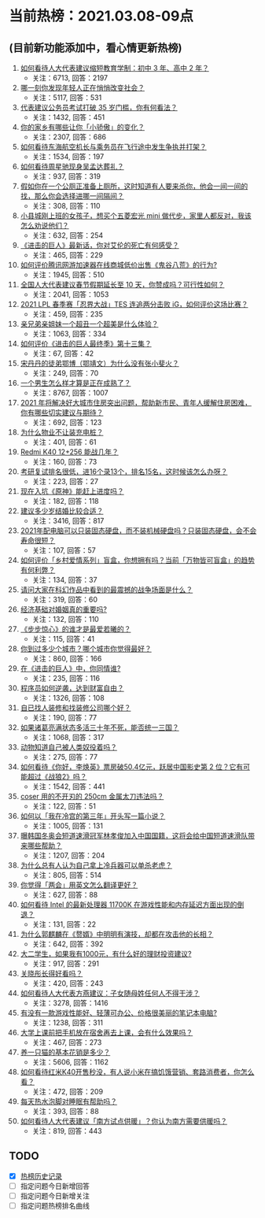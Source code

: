 # 当前热榜：2021.03.08-09点
## (目前新功能添加中，看心情更新热榜)
1. [如何看待人大代表建议缩短教育学制：初中 3 年、高中 2 年？](https://www.zhihu.com/question/447858027)
    * 关注：6713, 回答：2197
2. [哪一刻你发现年轻人正在悄悄改变社会？](https://www.zhihu.com/question/447184915)
    * 关注：5117, 回答：531
3. [代表建议公务员考试打破 35 岁门槛，你有何看法？](https://www.zhihu.com/question/448089901)
    * 关注：1432, 回答：451
4. [你的家乡有哪些让你「小骄傲」的变化？](https://www.zhihu.com/question/447184809)
    * 关注：2307, 回答：686
5. [如何看待东海航空机长与乘务员在飞行途中发生争执并打架？](https://www.zhihu.com/question/448022141)
    * 关注：1534, 回答：197
6. [如何看待周星驰现身吴孟达葬礼？](https://www.zhihu.com/question/448087978)
    * 关注：937, 回答：319
7. [假如你在一个公厕正准备上厕所，这时知道有人要来杀你，他会一间一间的找，那么你会选择进哪一间隔间？](https://www.zhihu.com/question/385918375)
    * 关注：308, 回答：110
8. [小县城刚上班的女孩子，想买个五菱宏光 mini 做代步，家里人都反对，我该怎么劝说他们？](https://www.zhihu.com/question/447975954)
    * 关注：632, 回答：254
9. [《进击的巨人》最新话，你对艾伦的死亡有何感受？](https://www.zhihu.com/question/447920058)
    * 关注：465, 回答：229
10. [如何评价腾讯网游加速器在线商城低价出售《鬼谷八荒》的行为?](https://www.zhihu.com/question/447858056)
    * 关注：1945, 回答：510
11. [全国人大代表建议春节假期延长至 10 天，你赞成吗？可行性如何？](https://www.zhihu.com/question/447939211)
    * 关注：2041, 回答：1053
12. [2021 LPL 春季赛「忍界大战」TES 连追两分击败 iG，如何评价这场比赛？](https://www.zhihu.com/question/448104499)
    * 关注：459, 回答：235
13. [亲兄弟亲姐妹一个超丑一个超美是什么体验？](https://www.zhihu.com/question/292663930)
    * 关注：1063, 回答：334
14. [如何评价《进击的巨人最终季》第十三集？](https://www.zhihu.com/question/448141441)
    * 关注：67, 回答：42
15. [宋丹丹的徒弟鄂博（鄂靖文）为什么没有张小斐火？](https://www.zhihu.com/question/447489618)
    * 关注：249, 回答：70
16. [一个男生怎么样才算是正在成熟了？](https://www.zhihu.com/question/431134549)
    * 关注：8767, 回答：1007
17. [2021 年将解决好大城市住房突出问题，帮助新市民、青年人缓解住房困难，你有哪些切实建议与期待？](https://www.zhihu.com/question/447682307)
    * 关注：692, 回答：123
18. [为什么物业不让装充电桩？](https://www.zhihu.com/question/60677124)
    * 关注：401, 回答：61
19. [Redmi K40 12+256 能战几年？](https://www.zhihu.com/question/447575400)
    * 关注：160, 回答：73
20. [考研复试排名很低，进16个录13个，排名15名，这时候该怎么办呀？](https://www.zhihu.com/question/374918690)
    * 关注：223, 回答：27
21. [现在入坑《原神》能赶上进度吗？](https://www.zhihu.com/question/447438836)
    * 关注：182, 回答：118
22. [建议多少岁结婚比较合适？](https://www.zhihu.com/question/441499184)
    * 关注：3416, 回答：817
23. [2021年配电脑可以只装固态硬盘，而不装机械硬盘吗？只装固态硬盘，会不会寿命很短？](https://www.zhihu.com/question/447967707)
    * 关注：107, 回答：57
24. [如何评价「乡村爱情系列」盲盒，你想拥有吗？当前「万物皆可盲盒」的趋势有何利弊？](https://www.zhihu.com/question/447749918)
    * 关注：134, 回答：37
25. [请问大家在科幻作品中看到的最震撼的战争场面是什么？](https://www.zhihu.com/question/440980816)
    * 关注：319, 回答：60
26. [经济基础对婚姻真的重要吗?](https://www.zhihu.com/question/446031445)
    * 关注：132, 回答：110
27. [《步步惊心》的谁才是最爱若曦的？](https://www.zhihu.com/question/403974898)
    * 关注：115, 回答：41
28. [你到过多少个城市？哪个城市你觉得最好？](https://www.zhihu.com/question/447304793)
    * 关注：860, 回答：166
29. [在《进击的巨人》中，你同情谁?](https://www.zhihu.com/question/440646128)
    * 关注：235, 回答：116
30. [程序员如何逆袭，达到财富自由？](https://www.zhihu.com/question/437260564)
    * 关注：1326, 回答：108
31. [自已找人装修和找装修公司哪个好？](https://www.zhihu.com/question/342779357)
    * 关注：190, 回答：77
32. [如果诸葛亮满状态多活三十年不死，能否统一三国？](https://www.zhihu.com/question/33540386)
    * 关注：1068, 回答：317
33. [动物知道自己被人类奴役着吗？](https://www.zhihu.com/question/447386534)
    * 关注：275, 回答：77
34. [如何看待《你好，李焕英》票房破50.4亿元，跃居中国影史第 2 位？它有可能超过《战狼2》吗？](https://www.zhihu.com/question/447891798)
    * 关注：1542, 回答：441
35. [coser 用的不开刃的 250cm 金属太刀违法吗？](https://www.zhihu.com/question/447630131)
    * 关注：122, 回答：51
36. [如何以「我在冷宫的第三年」开头写一篇小说？](https://www.zhihu.com/question/430589387)
    * 关注：1005, 回答：131
37. [曝韩国冬奥会短道速滑冠军林孝俊加入中国国籍，这将会给中国短道速滑队带来哪些帮助？](https://www.zhihu.com/question/447951641)
    * 关注：1207, 回答：204
38. [为什么总有人认为自己拿上冷兵器可以单杀老虎？](https://www.zhihu.com/question/441778536)
    * 关注：805, 回答：514
39. [你觉得「两会」用英文怎么翻译更好？](https://www.zhihu.com/question/447722861)
    * 关注：627, 回答：88
40. [如何看待 Intel 的最新处理器 11700K 在游戏性能和内存延迟方面出现的倒退？](https://www.zhihu.com/question/447861600)
    * 关注：131, 回答：22
41. [为什么郭麒麟在《赘婿》中明明有演技，却都在攻击他的长相？](https://www.zhihu.com/question/445490691)
    * 关注：642, 回答：392
42. [大二学生，如果我有1000元，有什么好的理财投资建议?](https://www.zhihu.com/question/447504463)
    * 关注：917, 回答：291
43. [关晓彤长得好看吗？](https://www.zhihu.com/question/447247902)
    * 关注：420, 回答：243
44. [如何看待人大代表方燕建议：子女随母姓任何人不得干涉？](https://www.zhihu.com/question/447566906)
    * 关注：3278, 回答：1416
45. [有没有一款游戏性能好、轻薄可办公、价格很美丽的笔记本电脑?](https://www.zhihu.com/question/408071250)
    * 关注：1238, 回答：311
46. [大学上课前把手机放在宿舍再去上课，会有什么效果吗？](https://www.zhihu.com/question/434955424)
    * 关注：467, 回答：273
47. [养一只猫的基本花销是多少？](https://www.zhihu.com/question/336393845)
    * 关注：5606, 回答：1162
48. [如何看待红米K40开售秒没，有人说小米在搞饥饿营销、套路消费者，你怎么看？](https://www.zhihu.com/question/447475053)
    * 关注：472, 回答：209
49. [每天热水泡脚对睡眠有帮助吗？](https://www.zhihu.com/question/438660342)
    * 关注：393, 回答：88
50. [如何看待人大代表建议「南方试点供暖」？你认为南方需要供暖吗？](https://www.zhihu.com/question/447901951)
    * 关注：819, 回答：443
## TODO
* [x] [热榜历史记录](hot_history/AllHot.md)
* [ ] 指定问题今日新增回答
* [ ] 指定问题今日新增关注
* [ ] 指定问题热榜排名曲线
